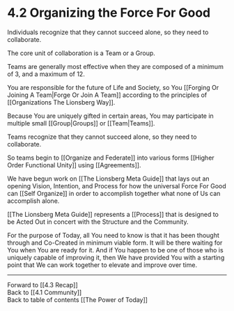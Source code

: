 # 4.2 Organizing the Force For Good
Individuals recognize that they cannot succeed alone, so they need to collaborate. 

The core unit of collaboration is a Team or a Group. 

Teams are generally most effective when they are composed of a minimum of 3, and a maximum of 12. 

You are responsible for the future of Life and Society, so You [[Forging Or Joining A Team|Forge Or Join A Team]] according to the principles of [[Organizations The Lionsberg Way]]. 

Because You are uniquely gifted in certain areas, You may participate in multiple small [[Group|Groups]] or [[Team|Teams]]. 

Teams recognize that they cannot succeed alone, so they need to collaborate. 

So teams begin to [[Organize and Federate]] into various forms [[Higher Order Functional Unity]] using [[Agreements]]. 

We have begun work on [[The Lionsberg Meta Guide]] that lays out an opening Vision, Intention, and Process for how the universal Force For Good can [[Self Organize]] in order to accomplish together what none of Us can accomplish alone. 

[[The Lionsberg Meta Guide]] represents a [[Process]] that is designed to be Acted Out in concert with the Structure and the Community. 

For the purpose of Today, all You need to know is that it has been thought through and Co-Created in minimum viable form. It will be there waiting for You when You are ready for it. And if You happen to be one of those who is uniquely capable of improving it, then We have provided You with a starting point that We can work together to elevate and improve over time. 

___

Forward to [[4.3 Recap]]  
Back to [[4.1 Community]]  
Back to table of contents [[The Power of Today]]  

